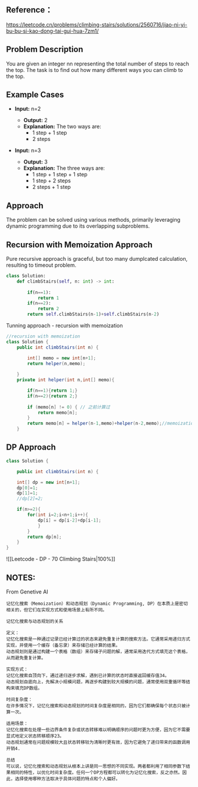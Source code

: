 ## Reference：
https://leetcode.cn/problems/climbing-stairs/solutions/2560716/jiao-ni-yi-bu-bu-si-kao-dong-tai-gui-hua-7zm1/

## Problem Description

You are given an integer nn representing the total number of steps to reach the top. The task is to find out how many different ways you can climb to the top.

## Example Cases

- **Input:** n=2
    - **Output:** 2
    - **Explanation:** The two ways are:
        - 1 step + 1 step
        - 2 steps

- **Input:** n=3
    - **Output:** 3
    - **Explanation:** The three ways are:
        - 1 step + 1 step + 1 step
        - 1 step + 2 steps
        - 2 steps + 1 step
## Approach

The problem can be solved using various methods, primarily leveraging dynamic programming due to its overlapping subproblems.

## Recursion with Memoization Approach

Pure recursive approach is graceful, but too many dumplcated calculation, resulting to timeout problem.

```python
class Solution:
    def climbStairs(self, n: int) -> int:
        
        if(n==1):
            return 1
        if(n==2):
            return 2
        return self.climbStairs(n-1)+self.climbStairs(n-2)
```

Tunning approach - recursion with memoization

```java
//recursion with memoization
class Solution {
    public int climbStairs(int n) {

        int[] memo = new int[n+1];
        return helper(n,memo);
        
    }
    private int helper(int n,int[] memo){

        if(n==1){return 1;}
        if(n==2){return 2;}
        
        if (memo[n] != 0) { // 之前计算过
            return memo[n];
        }
        return memo[n] = helper(n-1,memo)+helper(n-2,memo);//memoization
    }
```

## DP Approach

```java
class Solution {

    public int climbStairs(int n) {

    int[] dp = new int[n+1];
    dp[0]=1;
    dp[1]=1;
    //dp[2]=2;

    if(n>=2){
        for(int i=2;i<n+1;i++){
            dp[i] = dp[i-2]+dp[i-1];
            }   
	    }
        return dp[n];        
    }
}
```


![[Leetcode - DP - 70 Climbing Stairs|100%]]

## NOTES:

From Genetive AI
```
记忆化搜索（Memoization）和动态规划（Dynamic Programming, DP）在本质上是密切相关的，但它们在实现方式和使用场景上有所不同。

记忆化搜索与动态规划的关系

定义：
记忆化搜索是一种通过记录已经计算过的状态来避免重复计算的搜索方法。它通常采用递归方式实现，并使用一个缓存（备忘录）来存储已经计算的结果。
动态规划则是通过构建一个表格（数组）来存储子问题的解，通常采用迭代方式填充这个表格，从而避免重复计算。

实现方式：
记忆化搜索自顶向下，通过递归逐步求解，遇到已计算的状态时直接返回缓存值34。
动态规划自底向上，先解决小规模问题，再逐步构建到较大规模的问题，通常使用双重循环等结构来填充DP数组。

时间复杂度：
在许多情况下，记忆化搜索和动态规划的时间复杂度是相同的，因为它们都确保每个状态只被计算一次。

适用场景：
记忆化搜索在处理一些边界条件复杂或状态转移难以明确顺序的问题时更为方便，因为它不需要显式地定义状态转移顺序23。
动态规划通常在问题规模较大且状态转移较为清晰时更有效，因为它避免了递归带来的函数调用开销4.

总结
可以说，记忆化搜索和动态规划从根本上讲是同一思想的不同实现。两者都利用了相同参数下结果相同的特性，以优化时间复杂度。任何一个DP方程都可以转化为记忆化搜索，反之亦然。因此，选择使用哪种方法取决于具体问题的特点和个人偏好。
```



